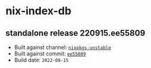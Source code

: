 # nix-index-db
## standalone release 220915.ee55809
- Built against channel: [`nixpkgs-unstable`](https://github.com/nixos/nixpkgs/tree/nixpkgs-unstable)
- Built against commit: [`ee55809`](https://github.com/NixOS/nixpkgs/commit/ee55809e3162f9157a7579b59d4b9caf6e931686)
- Build date: `2022-09-15`
